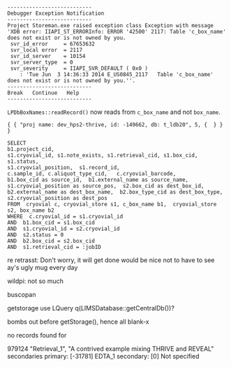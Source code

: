     ---------------------------
    Debugger Exception Notification
    ---------------------------
    Project Storeman.exe raised exception class Exception with message 'XDB error: IIAPI_ST_ERRORInfo: ERROR '42500' 2117: Table 'c_box_name' does not exist or is not owned by you.
     svr_id_error     = 67653632
     svr_local error  = 2117
     svr_id_server    = 10154
     svr_server_type  = 0
     svr_severity     = IIAPI_SVR_DEFAULT ( 0x0 )
        : 'Tue Jun  3 14:36:33 2014 E_US0845_2117   Table 'c_box_name' does not exist or is not owned by you.''.
    ---------------------------
    Break   Continue   Help   
    ---------------------------

`LPDbBoxNames::readRecord()` now reads from `c_box_name` and not `box_name`.


    { { "proj name: dev_hps2-thrive, id: -149662, db: t_ldb20", 5, {  } } }

    SELECT  
    b1.project_cid,  
    s1.cryovial_id, s1.note_exists, s1.retrieval_cid, s1.box_cid, s1.status, 
    s1.cryovial_position,  s1.record_id, 
    c.sample_id, c.aliquot_type_cid,   c.cryovial_barcode,  
    b1.box_cid as source_id,  b1.external_name as source_name,  
    s1.cryovial_position as source_pos,  s2.box_cid as dest_box_id,  
    b2.external_name as dest_box_name,  b2.box_type_cid as dest_box_type,   
    s2.cryovial_position as dest_pos 
    FROM  cryovial c, cryovial_store s1, c_box_name b1,  cryovial_store s2, box_name b2 
    WHERE  c.cryovial_id = s1.cryovial_id 
    AND  b1.box_cid = s1.box_cid 
    AND  s1.cryovial_id = s2.cryovial_id 
    AND  s2.status = 0 
    AND  b2.box_cid = s2.box_cid 
    AND  s1.retrieval_cid = :jobID

re retrasst:
Don't worry, it will get done
would be nice not to have to see ay's ugly mug every day

wildpi:
not so much

buscopan

getstorage use LQuery q(LIMSDatabase::getCentralDb())?

bombs out before getStorage(), hence all blank-x

no records found for 

979124 "Retrieval_1", "A contrived example mixing THRIVE and REVEAL" secondaries
primary: [-31781] EDTA_1 secondary: [0] Not specified